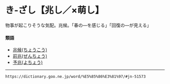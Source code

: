 # き‐ざし【兆し／×萌し】

物事が起こりそうな気配。兆候。「春の―を感じる」「回復の―が見える」

#### 類語

-   [兆候(ちょうこう)](https://dictionary.goo.ne.jp/word/%E5%85%86%E5%80%99/#jn-144153)
-   [前兆(ぜんちょう)](https://dictionary.goo.ne.jp/word/%E5%89%8D%E5%85%86/#jn-126949)
-   [予兆(よちょう)](https://dictionary.goo.ne.jp/word/%E4%BA%88%E5%85%86/#jn-227903)

---
`https://dictionary.goo.ne.jp/word/%E5%85%86%E3%81%97/#jn-51573`